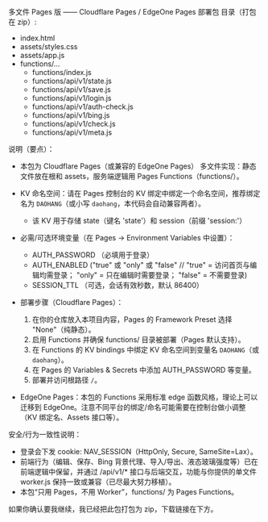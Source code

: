 多文件 Pages 版 —— Cloudflare Pages / EdgeOne Pages 部署包
目录（打包在 zip）:
- index.html
- assets/styles.css
- assets/app.js
- functions/...
  - functions/index.js
  - functions/api/v1/state.js
  - functions/api/v1/save.js
  - functions/api/v1/login.js
  - functions/api/v1/auth-check.js
  - functions/api/v1/bing.js
  - functions/api/v1/check.js
  - functions/api/v1/meta.js

说明（要点）：
- 本包为 Cloudflare Pages（或兼容的 EdgeOne Pages） 多文件实现：静态文件放在根和 assets，服务端逻辑用 Pages Functions（functions/）。
- KV 命名空间：请在 Pages 控制台的 KV 绑定中绑定一个命名空间，推荐绑定名为 `DAOHANG`（或小写 `daohang`，本代码会自动兼容两者）。
  - 该 KV 用于存储 state（键名 'state'）和 session（前缀 'session:'）
- 必需/可选环境变量（在 Pages -> Environment Variables 中设置）：
  - AUTH_PASSWORD （必填用于登录）
  - AUTH_ENABLED ("true" 或 "only" 或 "false"    // "true" = 访问首页与编辑均需登录； "only" = 只在编辑时需要登录； "false" = 不需要登录)
  - SESSION_TTL    （可选，会话有效秒数，默认 86400）
- 部署步骤（Cloudflare Pages）：
  1. 在你的仓库放入本项目内容，Pages 的 Framework Preset 选择 "None"（纯静态）。
  2. 启用 Functions 并确保 functions/ 目录被部署（Pages 默认支持）。
  3. 在 Functions 的 KV bindings 中绑定 KV 命名空间到变量名 `DAOHANG`（或 `daohang`）。
  4. 在 Pages 的 Variables & Secrets 中添加 AUTH_PASSWORD 等变量。
  5. 部署并访问根路径 `/`。

- EdgeOne Pages：本包的 Functions 采用标准 edge 函数风格，理论上可以迁移到 EdgeOne。注意不同平台的绑定/命名可能需要在控制台做小调整（KV 绑定名、Assets 接口等）。

安全/行为一致性说明：
- 登录会下发 cookie: NAV_SESSION（HttpOnly, Secure, SameSite=Lax）。
- 前端行为（编辑、保存、Bing 背景代理、导入/导出、液态玻璃强度等）已在前端逻辑中保留，并通过 /api/v1/* 接口与后端交互，功能与你提供的单文件 worker.js 保持一致或兼容（已尽最大努力移植）。
- 本包“只用 Pages，不用 Worker”，functions/ 为 Pages Functions。

如果你确认要我继续，我已经把此包打包为 zip，下载链接在下方。
